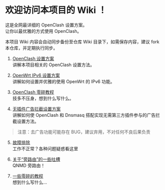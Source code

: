 # 欢迎访问本项目的 Wiki ！  
这是全网最详细的 OpenClash 设置方案。  
让你以最优雅的方式使用 OpenClash。

本项目 Wiki 内容会自动同步备份至仓库 Wiki 目录下，如需保存内容，建议 fork 本仓库，并定期执行同步。

1. [OpenClash 设置方案](https://github.com/Aethersailor/Custom_OpenClash_Rules/wiki/OpenClash-%E8%AE%BE%E7%BD%AE%E6%96%B9%E6%A1%88)  
讲解本项目相关的 OpenClash 设置方法。  

2. [OpenWrt IPv6 设置方案](https://github.com/Aethersailor/Custom_OpenClash_Rules/wiki/OpenWrt-IPv6-%E8%AE%BE%E7%BD%AE%E6%96%B9%E6%A1%88)  
讲解如何设置并优雅的使用 OpenWrt 的 IPv6 功能。  

3. [OpenClash 零碎教程](https://github.com/Aethersailor/Custom_OpenClash_Rules/wiki/OpenClash-%E9%9B%B6%E7%A2%8E%E6%95%99%E7%A8%8B)  
技多不压身，想到什么写什么。  

4. [无插件广告拦截设置方案](https://github.com/Aethersailor/Custom_OpenClash_Rules/wiki/%E6%97%A0%E6%8F%92%E4%BB%B6%E5%B9%BF%E5%91%8A%E6%8B%A6%E6%88%AA%E5%8A%9F%E8%83%BD%E8%AE%BE%E7%BD%AE%E6%96%B9%E6%A1%88)  
讲解如何使 OpenClash 和 Dnsmasq 搭配实现无需第三方插件参与的广告拦截设置方法。  

> 注意：去广告功能可能存在 BUG，建议弃用，不对任何不良后果负责

5. [故障排除](https://github.com/Aethersailor/Custom_OpenClash_Rules/wiki/%E6%95%85%E9%9A%9C%E6%8E%92%E9%99%A4)  
工作不正常？各种问题疑惑看这里

6. [关于“旁路由”的一些吐槽](https://github.com/Aethersailor/Custom_OpenClash_Rules/wiki/%E5%85%B3%E4%BA%8E%E2%80%9C%E6%97%81%E8%B7%AF%E7%94%B1%E2%80%9D%E7%9A%84%E4%B8%80%E4%BA%9B%E5%90%90%E6%A7%BD)  
QNMD 旁路由！  

7. [一些零碎的教程](https://github.com/Aethersailor/Custom_OpenClash_Rules/wiki/%E4%B8%80%E4%BA%9B%E9%9B%B6%E7%A2%8E%E7%9A%84%E6%95%99%E7%A8%8B)  
想到什么写什么…